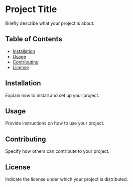 # Project Title

Briefly describe what your project is about.

## Table of Contents

- [Installation](#installation)
- [Usage](#usage)
- [Contributing](#contributing)
- [License](#license)

## Installation

Explain how to install and set up your project.

## Usage

Provide instructions on how to use your project.

## Contributing

Specify how others can contribute to your project.

## License

Indicate the license under which your project is distributed.
